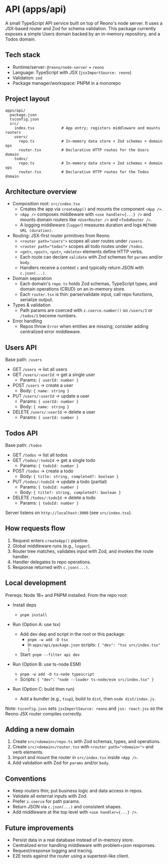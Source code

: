 # API (apps/api)

A small TypeScript API service built on top of Reono's node server. It uses a JSX-based router and Zod for schema validation. This package currently exposes a simple Users domain backed by an in-memory repository, and a Todos domain.

## Tech stack

- Runtime/server: `@reono/node-server` + `reono`
- Language: TypeScript with JSX (`jsxImportSource: reono`)
- Validation: `zod`
- Package manager/workspace: PNPM in a monorepo

## Project layout

```
apps/api/
  package.json
  tsconfig.json
  src/
    index.tsx            # App entry; registers middleware and mounts routers
    users/
      repo.ts            # In-memory data store + Zod schemas + domain ops
      router.tsx         # Declarative HTTP routes for the Users domain
    todos/
      repo.ts            # In-memory data store + Zod schemas + domain ops
      router.tsx         # Declarative HTTP routes for the Todos domain
```

## Architecture overview

- Composition root: `src/index.tsx`
  - Creates the app via `createApp()` and mounts the component `<App />`.
  - `<App />` composes middleware with `<use handler={...} />` and mounts domain routers like `<UserRouter />` and `<TodoRouter />`.
  - A logging middleware (`logger`) measures duration and logs `METHOD URL (duration)`.
- Routing: JSX-first router primitives from Reono
  - `<router path="users">` scopes all user routes under `/users`.
  - `<router path="todos">` scopes all todo routes under `/todos`.
  - `<get>`, `<post>`, `<put>`, `<delete>` elements define HTTP verbs.
  - Each route can declare `validate` with Zod schemas for `params` and/or `body`.
  - Handlers receive a context `c` and typically return JSON with `c.json(...)`.
- Domain separation
  - Each domain's `repo.ts` holds Zod schemas, TypeScript types, and domain operations (CRUD) on an in-memory store.
  - Each `router.tsx` is thin: parse/validate input, call repo functions, serialize output.
- Types & validation
  - Path params are coerced with `z.coerce.number()` so `/users/1` or `/todos/1` become numbers.
- Error handling
  - Repos throw `Error` when entities are missing; consider adding centralized error middleware.

## Users API

Base path: `/users`

- GET `/users` → list all users
- GET `/users/:userId` → get a single user
  - Params: `{ userId: number }`
- POST `/users` → create a user
  - Body: `{ name: string }`
- PUT `/users/:userId` → update a user
  - Params: `{ userId: number }`
  - Body: `{ name: string }`
- DELETE `/users/:userId` → delete a user
  - Params: `{ userId: number }`

## Todos API

Base path: `/todos`

- GET `/todos` → list all todos
- GET `/todos/:todoId` → get a single todo
  - Params: `{ todoId: number }`
- POST `/todos` → create a todo
  - Body: `{ title: string, completed?: boolean }`
- PUT `/todos/:todoId` → update a todo (partial)
  - Params: `{ todoId: number }`
  - Body: `{ title?: string, completed?: boolean }`
- DELETE `/todos/:todoId` → delete a todo
  - Params: `{ todoId: number }`

Server listens on `http://localhost:3000` (see `src/index.tsx`).

## How requests flow

1. Request enters `createApp()` pipeline.
2. Global middleware runs (e.g., `logger`).
3. Router tree matches, validates input with Zod, and invokes the route handler.
4. Handler delegates to repo operations.
5. Response returned with `c.json(...)`.

## Local development

Prereqs: Node 18+ and PNPM installed. From the repo root:

- Install deps
  - `pnpm install`

- Run (Option A: use tsx)
  - Add dev dep and script in the root or this package:
    - `pnpm -w add -D tsx`
    - In `apps/api/package.json` scripts: `{ "dev": "tsx src/index.tsx" }`
  - Start: `pnpm --filter api dev`

- Run (Option B: use ts-node ESM)
  - `pnpm -w add -D ts-node typescript`
  - Scripts: `{ "dev": "node --loader ts-node/esm src/index.tsx" }`

- Run (Option C: build then run)
  - Add a bundler (e.g., `tsup`), build to `dist`, then `node dist/index.js`.

Note: `tsconfig.json` sets `jsxImportSource: reono` and `jsx: react-jsx` so the Reono JSX router compiles correctly.

## Adding a new domain

1. Create `src/<domain>/repo.ts` with Zod schemas, types, and operations.
2. Create `src/<domain>/router.tsx` with `<router path="<domain>">` and verb elements.
3. Import and mount the router in `src/index.tsx` inside `<App />`.
4. Add validation with Zod for `params` and/or `body`.

## Conventions

- Keep routers thin; put business logic and data access in repos.
- Validate all external inputs with Zod.
- Prefer `z.coerce` for path params.
- Return JSON via `c.json(...)` and consistent shapes.
- Add middleware at the top level with `<use handler={...} />`.

## Future improvements

- Persist data in a real database instead of in-memory store.
- Centralized error handling middleware with problem+json responses.
- Request/response logging and tracing.
- E2E tests against the router using a supertest-like client.
